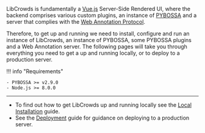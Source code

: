 LibCrowds is fundamentally a [Vue.js](https://vuejs.org/) Server-Side Rendered
UI, where the backend comprises various custom plugins, an instance of
[PYBOSSA](https://github.com/Scifabric/pybossa) and a server that complies with
the [Web Annotation Protocol](https://www.w3.org/TR/annotation-protocol/).

Therefore, to get up and running we need to install, configure and run an
instance of LibCrowds, an instance of PYBOSSA, some PYBOSSA plugins and a
Web Annotation server. The following pages will take you through everything
you need to get a up and running locally, or to deploy to a production server.

!!! info "Requirements"

    - PYBOSSA >= v2.9.0
    - Node.js >= 8.0.0

---

- To find out how to get LibCrowds up and running locally
see the [Local Installation](/setup/installation.md) guide.
- See the [Deployment](/setup/deployment.md) guide for guidance on deploying
to a production server.